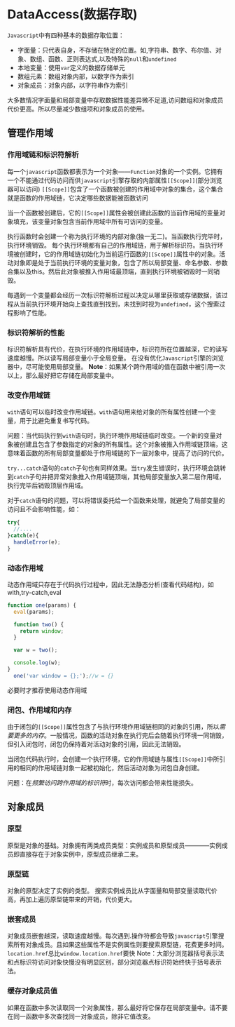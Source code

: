 # DataAccess(数据存取)

`Javascript`中有四种基本的数据存取位置：
+ 字面量：只代表自身，不存储在特定的位置。如,字符串、数字、布尔值、对象、数组、函数、正则表达式,以及特殊的`null`和`undefined`
+ 本地变量：使用`var`定义的数据存储单元
+ 数组元素：数组对象内部，以数字作为索引
+ 对象成员：对象内部，以字符串作为索引

大多数情况字面量和局部变量中存取数据性能差异微不足道,访问数组和对象成员代价更高。所以尽量减少数组项和对象成员的使用。

## 管理作用域

### 作用域链和标识符解析
每一个`javascript`函数都表示为一个对象——`Function`对象的一个实例。它拥有一个不能通过代码访问而供`javascript`引擎存取的内部属性`[[Scope]]`(部分浏览器可以访问)
`[[Scope]]`包含了一个函数被创建的作用域中对象的集合，这个集合就是函数的作用域链，它决定哪些数据能被函数访问

当一个函数被创建后，它的`[[Scope]]`属性会被创建此函数的当前作用域的变量对象填充，该变量对象包含当前作用域中所有可访问的变量。

执行函数时会创建一个称为执行环境的内部对象(独一无二)。当函数执行完毕时，执行环境销毁。
每个执行环境都有自己的作用域链，用于解析标识符。当执行环境被创建时，它的作用域链初始化为当前运行函数的`[[Scope]]`属性中的对象。活动对象即是处于当前执行环境的变量对象，包含了所以局部变量、命名参数、参数合集以及this。然后此对象被推入作用域最顶端，直到执行环境被销毁时一同销毁。

每遇到一个变量都会经历一次标识符解析过程以决定从哪里获取或存储数据，该过程从当前执行环境开始向上查找直到找到，未找到时视为`undefined`，这个搜索过程影响了性能。


### 标识符解析的性能
标识符解析具有代价，在执行环境的作用域链中，标识符所在位置越深，它的读写速度越慢。所以读写局部变量小于全局变量。
在没有优化`Javascript`引擎的浏览器中，尽可能使用局部变量。
**Note**：如果某个跨作用域的值在函数中被引用一次以上，那么最好把它存储在局部变量中。

### 改变作用域链
`with`语句可以临时改变作用域链。`with`语句用来给对象的所有属性创建一个变量，用于比避免重复书写代码。

问题：当代码执行到`with`语句时，执行环境作用域链临时改变。一个新的变量对象被创建且包含了参数指定的对象的所有属性。这个对象被推入作用域链顶端，这意味着函数的所有局部变量都处于作用域链的下一层对象中，提高了访问的代价。

`try...catch`语句的`catch`子句也有同样效果。当`try`发生错误时，执行环境会跳转到`catch`子句并把异常对象推入作用域链顶端，其他局部变量放入第二层作用域，执行完毕后销毁顶层作用域。

对于`catch`语句的问题，可以将错误委托给一个函数来处理，就避免了局部变量的访问且不会影响性能，如：
```js
try{
  //....
}catch(e){
  handleError(e);
}
```

### 动态作用域
动态作用域只存在于代码执行过程中，因此无法静态分析(查看代码结构)，如with,try-catch,eval

```js
function one(params) {
  eval(params);

  function two() {
    return window;
  }

  var w = two();

  console.log(w);
}
  one('var window = {};');//w = {}
```

必要时才推荐使用动态作用域

### 闭包、作用域和内存
由于闭包的`[[Scope]]`属性包含了与执行环境作用域链相同的对象的引用，所以*需要更多的内存*。一般情况，函数的活动对象在执行完后会随着执行环境一同销毁，但引入闭包时，闭包仍保持着对活动对象的引用，因此无法销毁。

当闭包代码执行时，会创建一个执行环境，它的作用域链与属性`[[Scope]]`中所引用的相同的作用域链对象一起被初始化，然后活动对象为闭包自身创建。

问题：在*频繁访问跨作用域的标识符*时，每次访问都会带来性能损失。

## 对象成员

### 原型
原型是对象的基础。对象拥有两类成员类型：实例成员和原型成员————实例成员即直接存在于对象实例中，原型成员继承二来。

### 原型链
对象的原型决定了实例的类型。
搜索实例成员比从字面量和局部变量读取代价高，再加上遍历原型链带来的开销，代价更大。

### 嵌套成员
对象成员嵌套越深，读取速度越慢。每次遇到.操作符都会导致`javascript`引擎搜索所有对象成员。且如果这些属性不是实例属性则要搜索原型链，花费更多时间。
`location.href`总比`window.location.href`要快
Note：大部分浏览器括号表示法和点标识符访问对象快慢没有明显区别，部分浏览器点标识符始终快于括号表示法。

### 缓存对象成员值
如果在函数中多次读取同一个对象属性，那么最好将它保存在局部变量中。请不要在同一函数中多次查找同一对象成员，除非它值改变。

